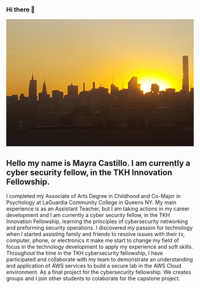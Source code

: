 ### Hi there 👋
 ![App Screenshot](/20171002_182424.jpg)

 
## Hello my name is Mayra Castillo. I am currently a cyber security fellow, in the TKH Innovation Fellowship. 
I completed my Associate of Arts Degree in Childhood and Co-Major in Psychology at LaGuardia Community College in Queens NY. My main experience is as an Assistant Teacher, but I am taking actions in my career development and I am currently a cyber security fellow, in the TKH Innovation Fellowship, learning the principles of cybersecurity networking and preforming security operations. I discovered my passion for technology when I started assisting family and friends to resolve issues with their tv, computer, phone, or electronics it make me start to change my field of focus in the technology development to apply my experience and soft skills. 
Throughout the time in the TKH cybersecurity fellowship, I have participated and collaborate with my team to demonstrate an understanding and application of AWS services to build a secure lab in the AWS Cloud environment. As a final project for the cybersecurity fellowship. We creates groups and I join other students to colaborate for the capstone project. 

<!--
**mbarri0s/mbarri0s** is a ✨ _special_ ✨ repository because its `README.md` (this file) appears on your GitHub profile.

Here are some ideas to get you started:

- 🔭 I’m currently working on ...
- 🌱 I’m currently learning ...
- 👯 I’m looking to collaborate on ...
- 🤔 I’m looking for help with ...
- 💬 Ask me about ...
- 📫 How to reach me: ...
- 😄 Pronouns: ...
- ⚡ Fun fact: ...
-->
